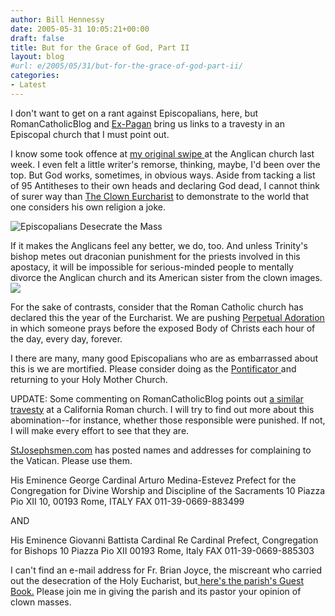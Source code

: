 ```yaml
---
author: Bill Hennessy
date: 2005-05-31 10:05:21+00:00
draft: false
title: But for the Grace of God, Part II
layout: blog
#url: e/2005/05/31/but-for-the-grace-of-god-part-ii/
categories:
- Latest
---
```


I don't want to get on a rant against Episcopalians, here, but RomanCatholicBlog and [Ex-Pagan](https://www.expagan.info/blog/?p=123) bring us links to a travesty in an Episcopal church that I must point out.

I know some took offence at [my original swipe ](https://www.hennessysview.com/?p=708)at the Anglican church last week.  I even felt a little writer's remorse, thinking, maybe, I'd been over the top.  But God works, sometimes, in obvious ways.  Aside from tacking a list of 95 Antitheses to their own heads and declaring God dead, I cannot think of surer way than [The Clown Eurcharist](https://romancatholicblog.typepad.com/roman_catholic_blog/2005/05/and_over_at_the.html) to demonstrate to the world that one considers his own religion a joke.

![Episcopalians Desecrate the Mass](/wp-content/plugins/clownmass.gif)


If it makes the Anglicans feel any better, we do, too.  And unless Trinity's bishop metes out draconian punishment for the priests involved in this apostacy, it will be impossible for serious-minded people to mentally divorce the Anglican church and its American sister from the clown images.
![](/wp-content/plugins/hf_taber.jpg)

For the sake of contrasts, consider that the Roman Catholic church has declared this the year of the Eurcharist.  We are pushing [Perpetual Adoration](https://www.therealpresence.org/eucharst/pea/a2.html) in which someone prays before the exposed Body of Christs each hour of the day, every day, forever.

I there are many, many good Episcopalians who are as embarrassed about this is we are mortified.  Please consider doing as the [Pontificator ](https://pontifications.classicalanglican.net/?p=901)and returning to your Holy Mother Church.

UPDATE:  Some commenting on RomanCatholicBlog points out [a similar travesty](https://www.traditioninaction.org/HotTopics/a015htGoldenCalf1.htm) at a California Roman church.  I will try to find out more about this abomination--for instance, whether those responsible were punished.  If not, I will make every effort to see that they are.

[StJosephsmen.com](https://www.stjosephsmen.com/letters/clownmass.htm) has posted names and addresses for complaining to the Vatican.  Please use them.

His Eminence George Cardinal Arturo Medina-Estevez
Prefect for the Congregation for Divine Worship and Discipline of the Sacraments
10 Piazza Pio XII 10, 00193
Rome, ITALY
FAX 011-39-0669-883499

AND

His Eminence Giovanni Battista Cardinal Re
Cardinal Prefect, Congregation for Bishops
10 Piazza Pio XII
00193 Rome, Italy
FAX 011-39-0669-885303

I can't find an e-mail address for Fr. Brian Joyce, the miscreant who carried out the desecration of the Holy Eucharist, but[ here's the parish's Guest Book.](https://ctkph.org/enhancement/guestbook/entries.xsl)  Please join me in giving the parish and its pastor your opinion of clown masses.  
